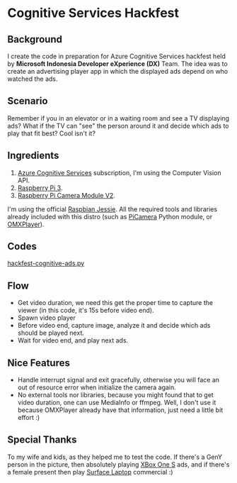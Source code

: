 # Cognitive Services Hackfest

## Background
I create the code in preparation for Azure Cognitive Services hackfest held by __Microsoft Indonesia Developer eXperience (DX)__ Team.
The idea was to create an advertising player app in which the displayed ads depend on who watched the ads.
## Scenario
Remember if you in an elevator or in a waiting room and see a TV displaying ads?
What if the TV can "see" the person around it and decide which ads to play that fit best? Cool isn't it?
## Ingredients
1. [Azure Cognitive Services](https://azure.microsoft.com/en-us/services/cognitive-services/computer-vision/) subscription, I'm using the Computer Vision API.
2. [Raspberry Pi 3](https://www.raspberrypi.org/products/raspberry-pi-3-model-b/ "Raspberry Pi 3").
3. [Raspberry Pi Camera Module V2](https://www.raspberrypi.org/products/camera-module-v2/).

I'm using the official [Raspbian Jessie](https://www.raspberrypi.org/downloads/raspbian/). All the required tools and libraries already included with this distro (such as [PiCamera](https://picamera.readthedocs.io/en/release-1.13/) Python module, or [OMXPlayer](https://github.com/popcornmix/omxplayer)).
## Codes
[hackfest-cognitive-ads.py](https://github.com/The-RainMaker/Hackfest/blob/master/hackfest-cognitive-ads.py)
## Flow
  * Get video duration, we need this get the proper time to capture the viewer (in this code, it's 15s before video end).
  * Spawn video player
  * Before video end, capture image, analyze it and decide which ads should be played next.
  * Wait for video end, and play next ads.
## Nice Features
  * Handle interrupt signal and exit gracefully, otherwise you will face an out of resource error when initialize the camera again.
  * No external tools nor libraries, because you might found that to get video duration, one can use MediaInfo or ffmpeg. Well, I don't use it because OMXPlayer already have that information, just need a little bit effort :)
## Special Thanks
To my wife and kids, as they helped me to test the code. If there's a GenY person in the picture, then absolutely playing [XBox One S](http://www.xbox.com/en-US/xbox-one-s) ads, and if there's a female present then play [Surface Laptop](https://www.microsoft.com/en-us/surface) commercial :)
